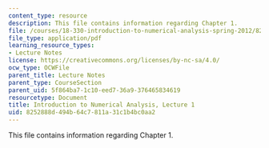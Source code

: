 ```yaml
---
content_type: resource
description: This file contains information regarding Chapter 1.
file: /courses/18-330-introduction-to-numerical-analysis-spring-2012/8252888d494b64c7811a31c1b4bc0aa2_MIT18_330S12_Chapter1.pdf
file_type: application/pdf
learning_resource_types:
- Lecture Notes
license: https://creativecommons.org/licenses/by-nc-sa/4.0/
ocw_type: OCWFile
parent_title: Lecture Notes
parent_type: CourseSection
parent_uid: 5f864ba7-1c10-eed7-36a9-376465834619
resourcetype: Document
title: Introduction to Numerical Analysis, Lecture 1
uid: 8252888d-494b-64c7-811a-31c1b4bc0aa2
---
```

This file contains information regarding Chapter 1.